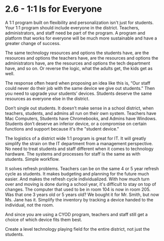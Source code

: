 # 2.6 - 1:1 Is for Everyone

A 1:1 program built on flexibility and personalization isn't just for students. Your 1:1 program should include everyone in the district. Teachers, administrators, and staff need be part of the program. A program and platform that works for everyone will be much more sustainable and have a greater change of success. 

The same technology resources and options the students have, are the resources and options the teachers have, are the resources and options the administrators have, are the resources and options the tech department have, and so on. Or reverse the logic, what the adults get, the kids get as well.

The response often heard when proposing an idea like this is, “Our staff could never do their job with the same device we give out students.” Then you need to upgrade your students’ devices. Students deserve the same resources as everyone else in the district.

Don’t single out students. It doesn’t make sense in a school district, when teachers, students, and admins all run on their own system. Teachers have Mac Computers, Students have Chromebooks, and Admins have Windows. Students don’t deserve an inferior device, or a compromise on certain functions and support because it's the "student device." 

The logistics of a district wide 1:1 program is great for IT. It will greatly simplify the strain on the IT department from a management perspective. No need to treat students and staff different when it comes to technology hardware. The systems and processes for staff is the same as with students. Simple workflow. 

It solves refresh problems. Teachers can be on the same 4 or 5 year refresh cycle as students. It makes budgeting and planning for the future much easier. And makes the refresh cycle individualized. With how much turn over and moving is done during a school year, it's difficult to stay on top of changes. The computer that used to be in room 104 is now in room 205. Was that one 3 years old or 5 years old? We bought it for Mr. Smith, but now Ms. Jane has it. Simplify the inventory by tracking a device handed to the individual, not the room. 

And since you are using a CYOD program, teachers and staff still get a choice of which device fits them best. 

Create a level technology playing field for the entire district, not just the students. 
